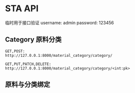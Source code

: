 # STA API

临时用于接口验证
username: admin
password: 123456

## Category 原料分类

```
GET,POST: 
http://127.0.0.1:8000/material_category/category/

GET,PUT,PATCH,DELETE:
http://127.0.0.1:8000/material_category/category/<int:pk>
```

## 原料与分类绑定



